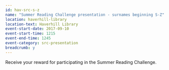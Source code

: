 ```yaml
---
id: hav-src-s-z
name: "Summer Reading Challenge presentation - surnames beginning S-Z"
location: haverhill-library
location-text: Haverhill Library
event-start-date: 2017-09-10
event-start-time: 1215
event-end-time: 1245
event-category: src-presentation
breadcrumb: y
---
```


Receive your reward for participating in the Summer Reading Challenge.
